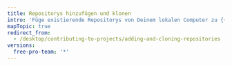 ```yaml
---
title: Repositorys hinzufügen und klonen
intro: 'Füge existierende Repositorys von Deinem lokalen Computer zu {{ site.data.variables.product.prodname_desktop }} hinzu oder klone Repositorys von {{ site.data.variables.product.product_name }}.'
mapTopic: true
redirect_from:
  - /desktop/contributing-to-projects/adding-and-cloning-repositories
versions:
  free-pro-team: '*'
---
```


